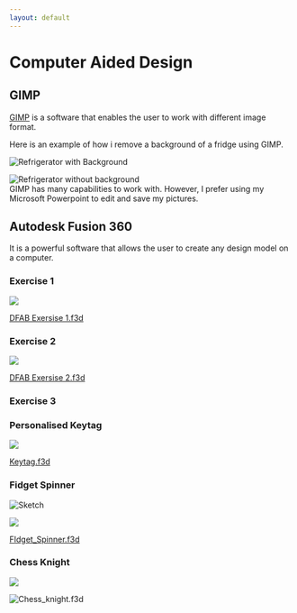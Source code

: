 ```yaml
---
layout: default
---
```


# Computer Aided Design  

## GIMP
[GIMP](https://www.gimp.org/) is a software that enables the user to work with different image format.  

Here is an example of how i remove a background of a fridge using GIMP.  

![Refrigerator with Background](https://raw.githubusercontent.com/refrigerated/EP1000/master/docs/images/refrigerator%20with%20background.png)  

![Refrigerator without background](https://raw.githubusercontent.com/refrigerated/EP1000/master/docs/images/refrigerator%20without%20background.png)  
GIMP has many capabilities to work with. However, I prefer using my Microsoft Powerpoint to edit and save my pictures.

## Autodesk Fusion 360
It is a powerful software that allows the user to create any design model on a computer.

### Exercise 1
![](https://raw.githubusercontent.com/refrigerated/EP1000/master/docs/images/Ex1.png)  

[DFAB Exersise 1.f3d](https://github.com/refrigerated/EP1000/blob/master/DFAB%20Exercise%201%20v1.f3d?raw=true)

### Exercise 2
![](https://raw.githubusercontent.com/refrigerated/EP1000/master/docs/images/Ex2.png)  

[DFAB Exersise 2.f3d](https://github.com/refrigerated/EP1000/blob/master/DFAB%20Exercise%202%20v2.f3d?raw=true)

### Exercise 3  

### Personalised Keytag
![](https://raw.githubusercontent.com/refrigerated/EP1000/master/docs/images/keytag.png)  

[Keytag.f3d](https://github.com/refrigerated/EP1000/blob/master/Name_Tag_Project_v5.f3d?raw=true)


### Fidget Spinner  

![Sketch](https://raw.githubusercontent.com/refrigerated/EP1000/master/docs/images/sketch.jpg)  

![](https://raw.githubusercontent.com/refrigerated/EP1000/master/docs/images/Fidget%20Spinner.png)  

[FIdget_Spinner.f3d](https://github.com/refrigerated/EP1000/blob/master/Fidget_Spinner.f3d?raw=true) 

### Chess Knight  
![](https://raw.githubusercontent.com/refrigerated/EP1000/master/docs/images/knight.png)  

![Chess_knight.f3d](https://github.com/refrigerated/EP1000/blob/master/KnightChess%20v1.f3d?raw=true)





